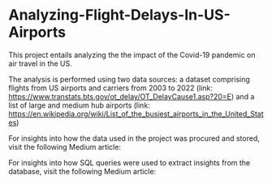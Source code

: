 # Analyzing-Flight-Delays-In-US-Airports


This project entails analyzing the the impact of the Covid-19 pandemic on air travel in the US. 

The analysis is performed using two data sources: a dataset comprising flights from US airports and carriers from 2003 to 2022 (link: https://www.transtats.bts.gov/ot_delay/OT_DelayCause1.asp?20=E) and a list of large and medium hub airports (link: https://en.wikipedia.org/wiki/List_of_the_busiest_airports_in_the_United_States)

For insights into how the data used in the project was procured and stored, visit the following Medium article:

For insights into how SQL queries were used to extract insights from the database, visit the following Medium article:


